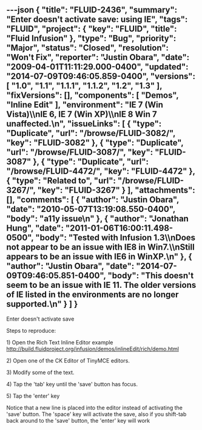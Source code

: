 ---json
{
  "title": "FLUID-2436",
  "summary": "Enter doesn't activate save: using IE",
  "tags": "FLUID",
  "project": {
    "key": "FLUID",
    "title": "Fluid Infusion"
  },
  "type": "Bug",
  "priority": "Major",
  "status": "Closed",
  "resolution": "Won't Fix",
  "reporter": "Justin Obara",
  "date": "2009-04-01T11:11:29.000-0400",
  "updated": "2014-07-09T09:46:05.859-0400",
  "versions": [
    "1.0",
    "1.1",
    "1.1.1",
    "1.1.2",
    "1.2",
    "1.3"
  ],
  "fixVersions": [],
  "components": [
    "Demos",
    "Inline Edit"
  ],
  "environment": "IE 7  (Win Vista)\\\nIE 6, IE 7 (Win XP)\\\nIE 8 Win 7 unaffected.\n",
  "issueLinks": [
    {
      "type": "Duplicate",
      "url": "/browse/FLUID-3082/",
      "key": "FLUID-3082"
    },
    {
      "type": "Duplicate",
      "url": "/browse/FLUID-3087/",
      "key": "FLUID-3087"
    },
    {
      "type": "Duplicate",
      "url": "/browse/FLUID-4472/",
      "key": "FLUID-4472"
    },
    {
      "type": "Related to",
      "url": "/browse/FLUID-3267/",
      "key": "FLUID-3267"
    }
  ],
  "attachments": [],
  "comments": [
    {
      "author": "Justin Obara",
      "date": "2010-05-07T13:19:08.550-0400",
      "body": "a11y issue\n"
    },
    {
      "author": "Jonathan Hung",
      "date": "2011-01-06T16:00:11.498-0500",
      "body": "Tested with Infusion 1.3\\\nDoes not appear to be an issue with IE8 in Win7.\\\nStill appears to be an issue with IE6 in WinXP.\n"
    },
    {
      "author": "Justin Obara",
      "date": "2014-07-09T09:46:05.851-0400",
      "body": "This doesn't seem to be an issue with IE 11. The older versions of IE listed in the environments are no longer supported.\n"
    }
  ]
}
---
Enter doesn't activate save

Steps to reproduce:

1\) Open the Rich Text Inline Editor example\
<http://build.fluidproject.org/infusion/demos/inlineEdit/rich/demo.html>

2\) Open one of the CK Editor of TinyMCE editors.

3\) Modify some of the text.

4\) Tap the 'tab' key until the 'save' button has focus.

5\) Tap the 'enter' key

Notice that a new line is placed into the editor instead of activating the 'save' button. The 'space' key will activate the save, also if you shift-tab back around to the 'save' button, the 'enter' key will work

        